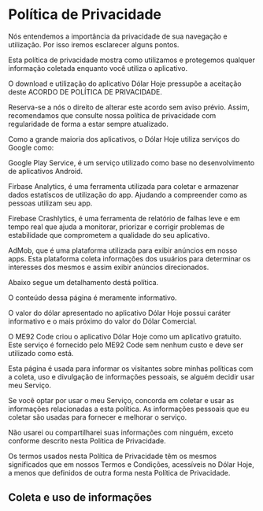# Política de Privacidade

Nós entendemos a importância da privacidade de sua navegação e utilização. Por isso iremos esclarecer alguns pontos.

Esta política de privacidade mostra como utilizamos e protegemos qualquer informação coletada enquanto você utiliza o aplicativo.

O download e utilização do aplicativo Dólar Hoje pressupõe a aceitação deste ACORDO DE POLÍTICA DE PRIVACIDADE.  

 Reserva-se a nós o direito de alterar este acordo sem aviso prévio. Assim, recomendamos que consulte nossa política de privacidade com regularidade de forma a estar sempre atualizado.

Como a grande maioria dos aplicativos, o Dólar Hoje utiliza serviços do Google como:

Google Play Service, é um serviço utilizado como base no desenvolvimento de aplicativos Android.

Firbase Analytics, é uma ferramenta utilizada para coletar e armazenar dados estatíscos de utilização do app.
Ajudando a compreender como as pessoas utilizam seu app.

Firebase Crashlytics, é uma ferramenta de relatório de falhas leve e em tempo real que ajuda a monitorar, priorizar e corrigir problemas de estabilidade que comprometem a qualidade do seu aplicativo.

AdMob, que é uma plataforma utilizada para exibir anúncios em nosso apps. Esta plataforma coleta informações dos usuários para determinar os interesses dos mesmos e assim exibir anúncios direcionados.

Abaixo segue um detalhamento destá política.

O conteúdo dessa página é meramente informativo.

O valor do dólar apresentado no aplicativo Dólar Hoje possui caráter informativo e o mais próximo do valor do Dólar Comercial.

O ME92 Code criou o aplicativo Dólar Hoje como um aplicativo gratuito. Este serviço é fornecido pelo ME92 Code sem nenhum custo e deve ser utilizado como está.

Esta página é usada para informar os visitantes sobre minhas políticas com a coleta, uso e divulgação de informações pessoais, se alguém decidir usar meu Serviço.

Se você optar por usar o meu Serviço, concorda em coletar e usar as informações relacionadas a esta política. As informações pessoais que eu coletar são usadas para fornecer e melhorar o serviço.

Não usarei ou compartilharei suas informações com ninguém, exceto conforme descrito nesta Política de Privacidade.

Os termos usados nesta Política de Privacidade têm os mesmos significados que em nossos Termos e Condições, acessíveis no Dólar Hoje, a menos que definidos de outra forma nesta Política de Privacidade.

## Coleta e uso de informações
